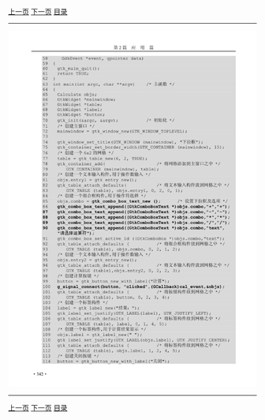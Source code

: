 [上一页](353.md) [下一页](355.md) [目录](../README.md)

***

![354](../images/354.png)

***

[上一页](353.md) [下一页](355.md) [目录](../README.md)